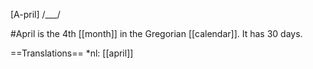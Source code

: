[A-pril] /___/

#April is the 4th [[month]] in the Gregorian [[calendar]]. It has 30 days.

==Translations==
*nl: [[april]]